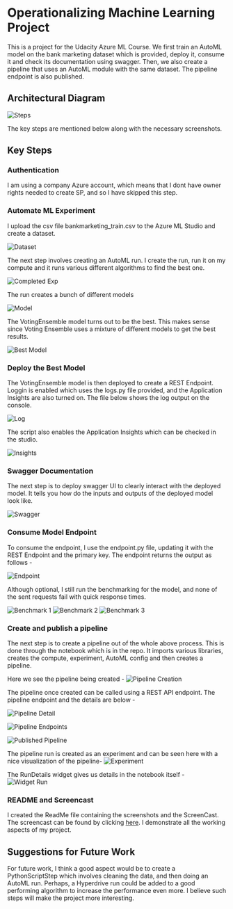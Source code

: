 # Operationalizing Machine Learning Project

This is a project for the Udacity Azure ML Course. We first train an AutoML model on the bank marketing dataset which is provided, deploy it, consume it and check its documentation using swagger. Then, we also create a pipeline that uses an AutoML module with the same dataset. The pipeline endpoint is also published.  

## Architectural Diagram
![Steps](https://github.com/Neo96Mav/Azure_ML_Project_2/blob/main/screenshots/step_diagram.png)

The key steps are mentioned below along with the necessary screenshots.

## Key Steps

### Authentication
I am using a company Azure account, which means that I dont have owner rights needed to create SP, and so I have skipped this step. 

### Automate ML Experiment
I upload the csv file bankmarketing_train.csv to the Azure ML Studio and create a dataset. 

![Dataset](https://github.com/Neo96Mav/Azure_ML_Project_2/blob/main/screenshots/dataset.png)

The next step involves creating an AutoML run. I create the run, run it on my compute and it runs various different algorithms to find the best one. 

![Completed Exp](https://github.com/Neo96Mav/Azure_ML_Project_2/blob/main/screenshots/experiment_AutoML.png)

The run creates a bunch of different models 

![Model](https://github.com/Neo96Mav/Azure_ML_Project_2/blob/main/screenshots/models.png)

The VotingEnsemble model turns out to be the best. This makes sense since Voting Ensemble uses a mixture of different models to get the best results. 

![Best Model](https://github.com/Neo96Mav/Azure_ML_Project_2/blob/main/screenshots/best_AutoML_Model.png)

### Deploy the Best Model 
The VotingEnsemble model is then deployed to create a REST Endpoint. Loggin is enabled which uses the logs.py file provided, and the Application Insights are also turned on. The file below shows the log output on the console.

![Log](https://github.com/Neo96Mav/Azure_ML_Project_2/blob/main/screenshots/logs.png)

The script also enables the Application Insights which can be checked in the studio. 

![Insights](https://github.com/Neo96Mav/Azure_ML_Project_2/blob/main/screenshots/activate_application_insights.png)

### Swagger Documentation
The next step is to deploy swagger UI to clearly interact with the deployed model. It tells you how do the inputs and outputs of the deployed model look like. 

![Swagger](https://github.com/Neo96Mav/Azure_ML_Project_2/blob/main/screenshots/swagger.PNG)

### Consume Model Endpoint
To consume the endpoint, I use the endpoint.py file, updating it with the REST Endpoint and the primary key. The endpoint returns the output as follows - 

![Endpoint](https://github.com/Neo96Mav/Azure_ML_Project_2/blob/main/screenshots/endpoint.png)

Although optional, I still run the benchmarking for the model, and none of the sent requests fail with quick response times.

![Benchmark 1](https://github.com/Neo96Mav/Azure_ML_Project_2/blob/main/screenshots/benchmark_1.PNG)
![Benchmark 2](https://github.com/Neo96Mav/Azure_ML_Project_2/blob/main/screenshots/benchmark_2.PNG)
![Benchmark 3](https://github.com/Neo96Mav/Azure_ML_Project_2/blob/main/screenshots/benchmark_3.PNG)

### Create and publish a pipeline <a name="publish" />
The next step is to create a pipeline out of the whole above process. This is done through the notebook which is in the repo. It imports various libraries, creates the compute, experiment, AutoML config and then creates a pipeline. 

Here we see the pipeline being created - 
![Pipeline Creation](https://github.com/Neo96Mav/Azure_ML_Project_2/blob/main/screenshots/pipeline_creation.png)

The pipeline once created can be called using a REST API endpoint. The pipeline endpoint and the details are below - 

![Pipeline Detail](https://github.com/Neo96Mav/Azure_ML_Project_2/blob/main/screenshots/automl_with_bankmarketing_dataset.PNG)

![Pipeline Endpoints](https://github.com/Neo96Mav/Azure_ML_Project_2/blob/main/screenshots/pipeline_endpoint.png)

![Published Pipeline](https://github.com/Neo96Mav/Azure_ML_Project_2/blob/main/screenshots/pipeline_REST.png)

The pipeline run is created as an experiment and can be seen here with a nice visualization of the pipeline- 
![Experiment](https://github.com/Neo96Mav/Azure_ML_Project_2/blob/main/screenshots/scheduled_run_pipeline.png)

The RunDetails widget gives us details in the notebook itself - 
![Widget Run](https://github.com/Neo96Mav/Azure_ML_Project_2/blob/main/screenshots/widget_running.png)

### README and Screencast

I created the ReadMe file containing the screenshots and the ScreenCast. The screencast can be found by clicking [here](https://youtu.be/0GNnMe4ju4w). I demonstrate all the working aspects of my project. 
  
## Suggestions for Future Work 
For future work, I think a good aspect would be to create a PythonScriptStep which involves cleaning the data, and then doing an AutoML run. Perhaps, a Hyperdrive run could be added to a good performing algorithm to increase the performance even more. I believe such steps will make the project more interesting. 
